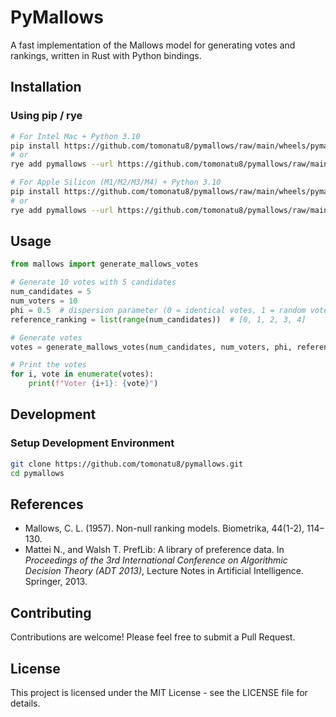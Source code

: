 # PyMallows

A fast implementation of the Mallows model for generating votes and rankings, written in Rust with Python bindings.

## Installation

### Using pip / rye

```bash
# For Intel Mac + Python 3.10
pip install https://github.com/tomonatu8/pymallows/raw/main/wheels/pymallows-0.1.0-cp310-cp310-macosx_10_12_x86_64.whl
# or
rye add pymallows --url https://github.com/tomonatu8/pymallows/raw/main/wheels/pymallows-0.1.0-cp310-cp310-macosx_10_12_x86_64.whl

# For Apple Silicon (M1/M2/M3/M4) + Python 3.10
pip install https://github.com/tomonatu8/pymallows/raw/main/wheels/pymallows-0.1.0-cp310-cp310-macosx_11_0_arm64.whl
# or
rye add pymallows --url https://github.com/tomonatu8/pymallows/raw/main/wheels/pymallows-0.1.0-cp310-cp310-macosx_11_0_arm64.whl
```

## Usage

```python
from mallows import generate_mallows_votes

# Generate 10 votes with 5 candidates
num_candidates = 5
num_voters = 10
phi = 0.5  # dispersion parameter (0 = identical votes, 1 = random votes)
reference_ranking = list(range(num_candidates))  # [0, 1, 2, 3, 4]

# Generate votes
votes = generate_mallows_votes(num_candidates, num_voters, phi, reference_ranking)

# Print the votes
for i, vote in enumerate(votes):
    print(f"Voter {i+1}: {vote}")
```

## Development

### Setup Development Environment

```bash
git clone https://github.com/tomonatu8/pymallows.git
cd pymallows
```

## References
- Mallows, C. L. (1957). Non-null ranking models. Biometrika, 44(1-2), 114–130.
- Mattei N., and Walsh T. PrefLib: A library of preference data. In *Proceedings of the 3rd International Conference on Algorithmic Decision Theory (ADT 2013)*, Lecture Notes in Artificial Intelligence. Springer, 2013.


## Contributing

Contributions are welcome! Please feel free to submit a Pull Request.

## License

This project is licensed under the MIT License - see the LICENSE file for details.
